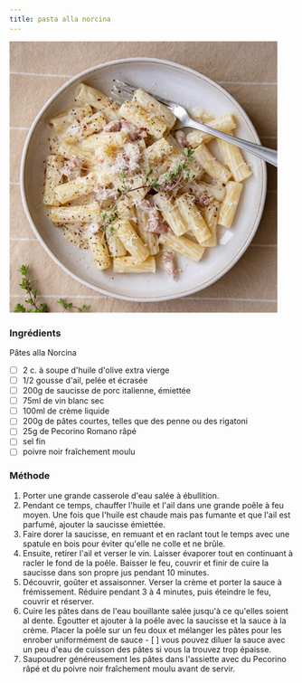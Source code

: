 ```yaml
---
title: pasta alla norcina
---
```


![pasta_alla_norcina](./pasta_alla_norcina.jpg)

### Ingrédients

Pâtes alla Norcina

- [ ] 2 c. à soupe d'huile d'olive extra vierge
- [ ] 1/2 gousse d'ail, pelée et écrasée
- [ ] 200g de saucisse de porc italienne, émiettée
- [ ] 75ml de vin blanc sec
- [ ] 100ml de crème liquide
- [ ] 200g de pâtes courtes, telles que des penne ou des rigatoni
- [ ] 25g de Pecorino Romano râpé
- [ ] sel fin
- [ ] poivre noir fraîchement moulu

### Méthode

1. Porter une grande casserole d'eau salée à ébullition.
2. Pendant ce temps, chauffer l'huile et l'ail dans une grande poêle à feu moyen. Une fois que l'huile est chaude mais pas fumante et que l'ail est parfumé, ajouter la saucisse émiettée.
3. Faire dorer la saucisse, en remuant et en raclant tout le temps avec une spatule en bois pour éviter qu'elle ne colle et ne brûle.
4. Ensuite, retirer l'ail et verser le vin. Laisser évaporer tout en continuant à racler le fond de la poêle. Baisser le feu, couvrir et finir de cuire la saucisse dans son propre jus pendant 10 minutes.
5. Découvrir, goûter et assaisonner. Verser la crème et porter la sauce à frémissement. Réduire pendant 3 à 4 minutes, puis éteindre le feu, couvrir et réserver.
6. Cuire les pâtes dans de l'eau bouillante salée jusqu'à ce qu'elles soient al dente. Égoutter et ajouter à la poêle avec la saucisse et la sauce à la crème. Placer la poêle sur un feu doux et mélanger les pâtes pour les enrober uniformément de sauce - [ ] vous pouvez diluer la sauce avec un peu d'eau de cuisson des pâtes si vous la trouvez trop épaisse.
7. Saupoudrer généreusement les pâtes dans l'assiette avec du Pecorino râpé et du poivre noir fraîchement moulu avant de servir.

